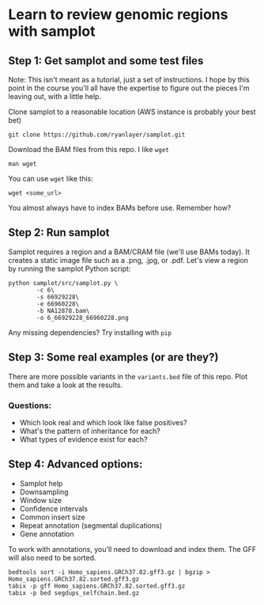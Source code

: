 # Learn to review genomic regions with samplot
## Step 1: Get samplot and some test files
Note: This isn't meant as a tutorial, just a set of instructions. I hope by this point in the course you'll all have the expertise to figure out the pieces I'm leaving out, with a little help.

Clone samplot to a reasonable location (AWS instance is probably your best bet)
```
git clone https://github.com/ryanlayer/samplot.git
```
Download the BAM files from this repo. I like `wget`
```
man wget
```

You can use `wget` like this:
```
wget <some_url>
```

You almost always have to index BAMs before use. Remember how?

## Step 2: Run samplot
Samplot requires a region and a BAM/CRAM file (we'll use BAMs today). It creates a static image file such as a .png, .jpg, or .pdf. Let's view a region by running the samplot Python script:
```
python samplot/src/samplot.py \
        -c 6\
        -s 66929228\
        -e 66960228\
        -b NA12878.bam\
        -o 6_66929228_66960228.png
```
Any missing dependencies? Try installing with `pip`

## Step 3: Some real examples (or are they?)
There are more possible variants in the `variants.bed` file of this repo. Plot them and take a look at the results. 
### Questions:
* Which look real and which look like false positives?
* What's the pattern of inheritance for each?
* What types of evidence exist for each?

## Step 4: Advanced options:
* Samplot help
* Downsampling
* Window size
* Confidence intervals
* Common insert size
* Repeat annotation (segmental duplications)
* Gene annotation


To work with annotations, you'll need to download and index them. The GFF will also need to be sorted.
```
bedtools sort -i Homo_sapiens.GRCh37.82.gff3.gz | bgzip > Homo_sapiens.GRCh37.82.sorted.gff3.gz
tabix -p gff Homo_sapiens.GRCh37.82.sorted.gff3.gz
tabix -p bed segdups_selfchain.bed.gz
```
